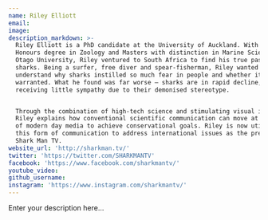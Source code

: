 ```yaml
---
name: Riley Elliott
email:
image:
description_markdown: >-
  Riley Elliott is a PhD candidate at the University of Auckland. With an
  Honours degree in Zoology and Masters with distinction in Marine Science from
  Otago University, Riley ventured to South Africa to find his true passion -
  sharks. Being a surfer, free diver and spear-fisherman, Riley wanted to
  understand why sharks instilled so much fear in people and whether it was
  warranted. What he found was far worse – sharks are in rapid decline,
  receiving little sympathy due to their demonised stereotype.


  Through the combination of high-tech science and stimulating visual imagery,
  Riley explains how conventional scientific communication can move at the speed
  of modern day media to achieve conservational goals. Riley is now utilising
  this form of communication to address international issues as the presenter of
  Shark Man TV.
website_url: 'http://sharkman.tv/'
twitter: 'https://twitter.com/SHARKMANTV'
facebook: 'https://www.facebook.com/sharkmantv/'
youtube_video:
github_username:
instagram: 'https://www.instagram.com/sharkmantv/'
---
```


Enter your description here...
